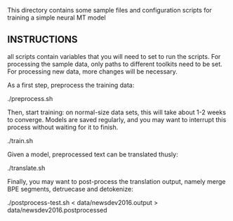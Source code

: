 This directory contains some sample files and configuration scripts for training a simple neural MT model


INSTRUCTIONS
------------

all scripts contain variables that you will need to set to run the scripts.
For processing the sample data, only paths to different toolkits need to be set.
For processing new data, more changes will be necessary.

As a first step, preprocess the training data:

  ./preprocess.sh

Then, start training: on normal-size data sets, this will take about 1-2 weeks to converge.
Models are saved regularly, and you may want to interrupt this process without waiting for it to finish.

  ./train.sh

Given a model, preprocessed text can be translated thusly:

  ./translate.sh

Finally, you may want to post-process the translation output, namely merge BPE segments,
detruecase and detokenize:

  ./postprocess-test.sh < data/newsdev2016.output > data/newsdev2016.postprocessed